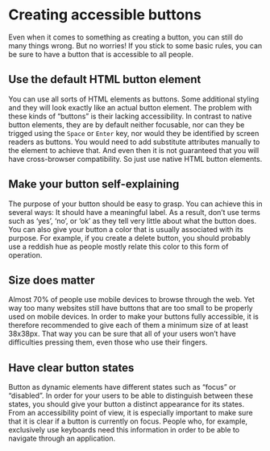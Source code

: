 # Creating accessible buttons

Even when it comes to something as creating a button, you can still do many things wrong. But no worries! If you stick to some basic rules, you can be sure to have a button that is accessible to all people.

## Use the default HTML button element

You can use all sorts of HTML elements as buttons. Some additional styling and they will look exactly like an actual button element. The problem with these kinds of “buttons” is their lacking accessibility. In contrast to native button elements, they are by default neither focusable, nor can they be trigged using the `Space` or `Enter` key, nor would they be identified by screen readers as buttons. You would need to add substitute attributes manually to the element to achieve that. And even then it is not guaranteed that you will have cross-browser compatibility. So just use native HTML button elements.

## Make your button self-explaining

The purpose of your button should be easy to grasp. You can achieve this in several ways: It should have a meaningful label. As a result, don’t use terms such as ‘yes’, ‘no’, or ‘ok’ as they tell very little about what the button does. You can also give your button a color that is usually associated with its purpose. For example, if you create a delete button, you should probably use a reddish hue as people mostly relate this color to this form of operation.

## Size does matter

Almost 70% of people use mobile devices to browse through the web. Yet way too many websites still have buttons that are too small to be properly used on mobile devices. In order to make your buttons fully accessible, it is therefore recommended to give each of them a minimum size of at least 38x38px. That way you can be sure that all of your users won’t have difficulties pressing them, even those who use their fingers.

## Have clear button states

Button as dynamic elements have different states such as “focus” or “disabled”. In order for your users to be able to distinguish between these states, you should give your button a distinct appearance for its states. From an accessibility point of view, it is especially important to make sure that it is clear if a button is currently on focus. People who, for example, exclusively use keyboards need this information in order to be able to navigate through an application.
